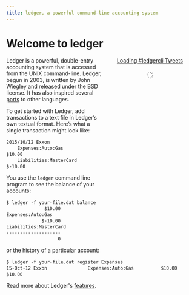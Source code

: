 ```yaml
---
title: ledger, a powerful command-line accounting system
---
```


# Welcome to ledger

<div style="float: right; text-align: center; min-width: 250px; min-height: 500px;">
<a class="twitter-timeline" width="250px" height="500px" data-dnt="true" href="https://twitter.com/hashtag/ledgercli" data-widget-id="539507319734677504">Loading #ledgercli Tweets<br><img style="margin-top: 20px" src="spinner.gif"></a>
<script>!function(d,s,id){var js,fjs=d.getElementsByTagName(s)[0],p=/^http:/.test(d.location)?'http':'https';if(!d.getElementById(id)){js=d.createElement(s);js.id=id;js.src=p+"://platform.twitter.com/widgets.js";fjs.parentNode.insertBefore(js,fjs);}}(document,"script","twitter-wjs");</script>
</div>

Ledger is a powerful, double-entry accounting system that is accessed from
the UNIX command-line. Ledger, begun in 2003, is written by John Wiegley
and released under the BSD license.  It has also inspired several
[ports](http://wiki.ledger-cli.org/Ports) to other languages.

To get started with Ledger, add transactions to a text file in Ledger’s
own textual format. Here’s what a single transaction might look like:

    2015/10/12 Exxon
        Expenses:Auto:Gas         $10.00
        Liabilities:MasterCard   $-10.00

You use the `ledger` command line program to see the balance of your accounts:

    $ ledger -f your-file.dat balance
                  $10.00  Expenses:Auto:Gas
                 $-10.00  Liabilities:MasterCard
    --------------------
                       0

or the history of a particular account:

    $ ledger -f your-file.dat register Expenses
    15-Oct-12 Exxon               Expenses:Auto:Gas          $10.00      $10.00

Read more about Ledger's [features](features.html).
